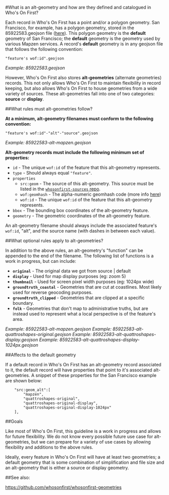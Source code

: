 #What is an alt-geometry and how are they defined and catalogued in Who's On First?

Each record in Who's On First has a point and/or a polygon geometry. San Francisco, for example, has a polygon geometry, stored in the 85922583.geojson file ([here](https://whosonfirst.mapzen.com/spelunker/id/85922583/)). 
This polygon geometry is the **default** geometry of San Francisco; the **default** geometry is the geometry used by various Mapzen services. A record's **default** geometry is in any geojson file that follows the following convention:

`"feature's wof:id".geojson`

_Example: 85922583.geojson_

However, Who's On First also stores **alt-geometries** (alternate geometries) records. This not only allows Who's On First to maintain flexibility in record keeping, but also allows Who's On First to house geometries from a wide variety of sources. These alt-geometries fall into one of two categories: **source** or **display**.

##What rules must alt-geometries follow?

**At a minimum, alt-geometry filenames must conform to the following convention:**

`"feature's wof:id"-"alt"-"source".geojson`

_Example: 85922583-alt-mapzen.geojson_

**Alt-geometry records must include the following minimum set of properties:**

* `id` - The unique `wof:id` of the feature that this alt-geometry represents.
* `type` - Should always equal `"feature"`.
* `properties`
  * `src:geom` - The source of this alt-geometry. This source must be listed in the [`whosonfirst-sources` repo](https://github.com/whosonfirst/whosonfirst-sources).
  * `wof:geomhash` - The alpha-numeric geomhash code (more info [here](https://en.wikipedia.org/wiki/Geohash))
  * `wof:id` - The unique `wof:id` of the feature that this alt-geometry represents.
* `bbox` - The bounding box coordinates of the alt-geometry feature.
* `geometry` - The geometric coordinates of the alt-geometry feature.

An alt-geometry filename should always include the associated feature's `wof:id`, "alt", and the source name (with dashes in between each value).

##What optional rules apply to alt-geometries?

In addition to the above rules, an alt-geometry's "function" can be appended to the end of the filename. The following list of functions is a work in progress, but can include:

* **`original`** - The original data we got from source | default
* **`display`** - Used for map display purposes (eg: zoom 5)
* **`thumbnail`** - Used for screen pixel width purposes (eg: 1024px wide)
* **`groundtruth_coastal`** - Geometries that are cut at coastlines. Most likely used for reverse geocoding purposes.
* **`groundtruth_clipped`** - Geometries that are clipped at a specific boundary.
* **`folk`** - Geometries that don't map to administrative truths, but are instead used to represent what a local perspective is of the feature's area.

_Example: 85922583-alt-mapzen.geojson_
_Example: 85922583-alt-quattroshapes-original.geojson_
_Example: 85922583-alt-quattroshapes-display.geojson_
_Example: 85922583-alt-quattroshapes-display-1024px.geojson_

##Affects to the default geometry

If a default record in Who's On First has an alt-geometry record associated to it, the default record will have properties that point to it's associated alt-geometries. A snippet of these properties for the San Francisco example are shown below:

```
    "src:geom_alt":[
        "mapzen",
        "quattroshapes-original",
        "quattroshapes-original-display",
        "quattroshapes-original-display-1024px"
    ],
```

##Goals

Like most of Who's On First, this guideline is a work in progress and allows for future flexibility. We do not know every possible future use case for alt-geometries, but we can prepare for a variety of use cases by allowing flexibility and additions to the above rules.

Ideally, every feature in Who's On First will have at least two geometries; a default geometry that is some combination of simplification and file size and an alt-geometry that is either a source or display geometry.

##See also:

https://github.com/whosonfirst/whosonfirst-geometries
